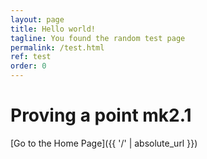 ```yaml
---
layout: page
title: Hello world!
tagline: You found the random test page
permalink: /test.html
ref: test
order: 0
---
```


# Proving a point mk2.1


[Go to the Home Page]({{ '/' | absolute_url }})
